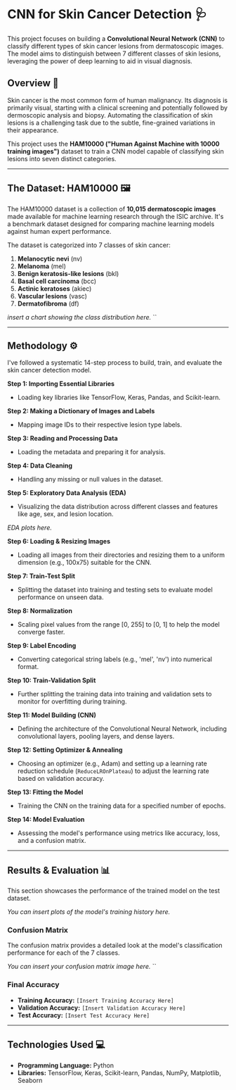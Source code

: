 
# CNN for Skin Cancer Detection 🩺

This project focuses on building a **Convolutional Neural Network (CNN)** to classify different types of skin cancer lesions from dermatoscopic images. The model aims to distinguish between 7 different classes of skin lesions, leveraging the power of deep learning to aid in visual diagnosis.

## Overview 📝

Skin cancer is the most common form of human malignancy. Its diagnosis is primarily visual, starting with a clinical screening and potentially followed by dermoscopic analysis and biopsy. Automating the classification of skin lesions is a challenging task due to the subtle, fine-grained variations in their appearance.

This project uses the **HAM10000 ("Human Against Machine with 10000 training images")** dataset to train a CNN model capable of classifying skin lesions into seven distinct categories.

---

## The Dataset: HAM10000 🖼️

The HAM10000 dataset is a collection of **10,015 dermatoscopic images** made available for machine learning research through the ISIC archive. It's a benchmark dataset designed for comparing machine learning models against human expert performance.

The dataset is categorized into 7 classes of skin cancer:
1.  **Melanocytic nevi** (nv)
2.  **Melanoma** (mel)
3.  **Benign keratosis-like lesions** (bkl)
4.  **Basal cell carcinoma** (bcc)
5.  **Actinic keratoses** (akiec)
6.  **Vascular lesions** (vasc)
7.  **Dermatofibroma** (df)

*insert a chart showing the class distribution here.*
``

---

## Methodology ⚙️

I've followed a systematic 14-step process to build, train, and evaluate the skin cancer detection model.

**Step 1: Importing Essential Libraries**
* Loading key libraries like TensorFlow, Keras, Pandas, and Scikit-learn.

**Step 2: Making a Dictionary of Images and Labels**
* Mapping image IDs to their respective lesion type labels.

**Step 3: Reading and Processing Data**
* Loading the metadata and preparing it for analysis.

**Step 4: Data Cleaning**
* Handling any missing or null values in the dataset.

**Step 5: Exploratory Data Analysis (EDA)**
* Visualizing the data distribution across different classes and features like age, sex, and lesion location.

*EDA plots here.*
``
``

**Step 6: Loading & Resizing Images**
* Loading all images from their directories and resizing them to a uniform dimension (e.g., 100x75) suitable for the CNN.

**Step 7: Train-Test Split**
* Splitting the dataset into training and testing sets to evaluate model performance on unseen data.

**Step 8: Normalization**
* Scaling pixel values from the range [0, 255] to [0, 1] to help the model converge faster.

**Step 9: Label Encoding**
* Converting categorical string labels (e.g., 'mel', 'nv') into numerical format.

**Step 10: Train-Validation Split**
* Further splitting the training data into training and validation sets to monitor for overfitting during training.

**Step 11: Model Building (CNN)**
* Defining the architecture of the Convolutional Neural Network, including convolutional layers, pooling layers, and dense layers.

**Step 12: Setting Optimizer & Annealing**
* Choosing an optimizer (e.g., Adam) and setting up a learning rate reduction schedule (`ReduceLROnPlateau`) to adjust the learning rate based on validation accuracy.

**Step 13: Fitting the Model**
* Training the CNN on the training data for a specified number of epochs.

**Step 14: Model Evaluation**
* Assessing the model's performance using metrics like accuracy, loss, and a confusion matrix.

---

## Results & Evaluation 📊

This section showcases the performance of the trained model on the test dataset.

*You can insert plots of the model's training history here.*
``
``

### Confusion Matrix

The confusion matrix provides a detailed look at the model's classification performance for each of the 7 classes.

*You can insert your confusion matrix image here.*
``

### Final Accuracy

* **Training Accuracy:** `[Insert Training Accuracy Here]`
* **Validation Accuracy:** `[Insert Validation Accuracy Here]`
* **Test Accuracy:** `[Insert Test Accuracy Here]`

---

## Technologies Used 💻

* **Programming Language:** Python
* **Libraries:** TensorFlow, Keras, Scikit-learn, Pandas, NumPy, Matplotlib, Seaborn
